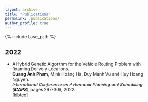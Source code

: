 ```yaml
---
layout: archive
title: "Publications"
permalink: /publications/
author_profile: true
---
```


{% include base_path %}

## 2022  
* A Hybrid Genetic Algorithm for the Vehicle Routing Problem with Roaming Delivery Locations.     
    **Quang Anh Pham**, Minh Hoàng Hà, Duy Manh Vu and Huy Hoang Nguyen.       
    <i>International Conference on Automated Planning and Scheduling (**ICAPS**)</i>,  pages 297-306, 2022.   
    [<a href="javascript:void(0)" onclick="(function(target, id) { if ($('#' + id).css('display') == 'block') { $('#' + id).hide('fast'); $(target).text('bibtex') } else { $('#' + id).show('fast'); $(target).text('bibtex▲') } })(this, 'bibtex-AnhICAPS22');">bibtex</a>]
<div id="bibtex-AnhICAPS22" style="display:none">
<pre>@article{Pham_Hà_Vu_Nguyen_2022, 
author={Pham, Quang Anh and Hà, Minh Hoàng and Vu, Duy Manh and Nguyen, Huy Hoang},
title={A Hybrid Genetic Algorithm for the Vehicle Routing Problem with Roaming Delivery Locations}, 
journal={Proceedings of the International Conference on Automated Planning and Scheduling}, 
pages={297-306}, year={2022} 
}
</pre></div>   
